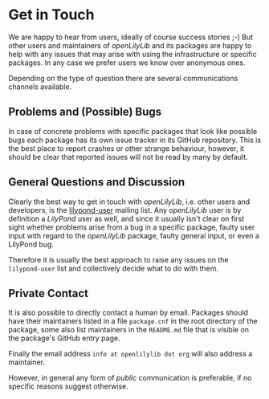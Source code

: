# Get in Touch

We are happy to hear from users, ideally of course success stories ;-) But other
users and maintainers of *openLilyLib* and its packages are happy to help with
any issues that may arise with using the infrastructure or specific packages. In
any case we prefer users we know over anonymous ones.

Depending on the type of question there are several communications channels
available.

## Problems and (Possible) Bugs

In case of concrete problems with specific packages that look like possible bugs
each package has its own issue tracker in its GitHub repository. This is the
best place to report crashes or other strange behaviour, however, it should be
clear that reported issues will not be read by many by default.

## General Questions and Discussion

Clearly the best way to get in touch with *openLilyLib*, i.e. other users and
developers, is the
[lilypond-user](https://lists.gnu.org/mailman/listinfo/lilypond-user) mailing
list. Any *openLilyLib* user is by definition a *LilyPond* user as well, and
since it usually isn't clear on first sight whether problems arise from a bug in
a specific package, faulty user input with regard to the *openLilyLib* package,
faulty general input, or even a LilyPond bug.

Therefore it is usually the best approach to raise any issues on the
`lilypond-user` list and collectively decide what to do with them.

## Private Contact

It is also possible to directly contact a human by email. Packages should have
their maintainers listed in a file `package.cnf` in the root directory of the
package, some also list maintainers in the `README.md` file that is visible on
the package's GitHub entry page.

Finally the email address `info at openlilylib dot org` will also address a
maintainer.

However, in general any form of *public* communication is preferable, if no
specific reasons suggest otherwise.